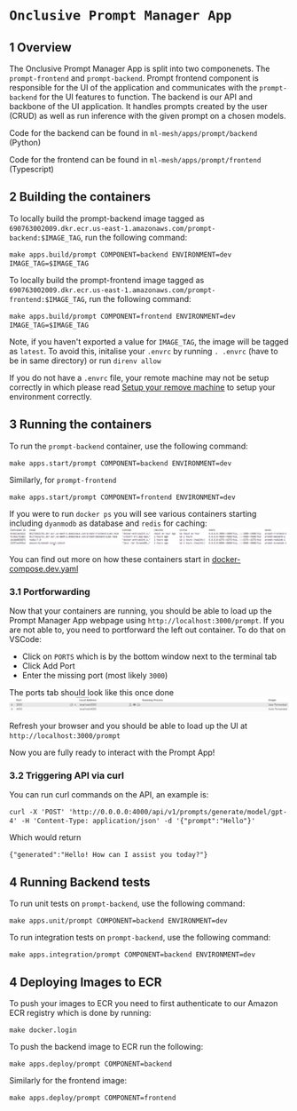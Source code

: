 # `Onclusive Prompt Manager App`

## 1 Overview
The Onclusive Prompt Manager App is split into two componenets. The `prompt-frontend` and `prompt-backend`. Prompt frontend component is responsible for the UI of the application and communicates
with the `prompt-backend` for the UI features to function. The backend is our API and backbone of the UI application. It handles prompts created by the user (CRUD) as well as run inference with the given prompt on a chosen models.

Code for the backend can be found in `ml-mesh/apps/prompt/backend` (Python)

Code for the frontend can be found in `ml-mesh/apps/prompt/frontend` (Typescript)


## 2 Building the containers

To locally build the prompt-backend image tagged as
`690763002009.dkr.ecr.us-east-1.amazonaws.com/prompt-backend:$IMAGE_TAG`, run the following command:

```
make apps.build/prompt COMPONENT=backend ENVIRONMENT=dev IMAGE_TAG=$IMAGE_TAG
```

To locally build the prompt-frontend image tagged as
`690763002009.dkr.ecr.us-east-1.amazonaws.com/prompt-frontend:$IMAGE_TAG`, run the following command:

```
make apps.build/prompt COMPONENT=frontend ENVIRONMENT=dev IMAGE_TAG=$IMAGE_TAG
```

Note, if you haven't exported a value for `IMAGE_TAG`, the image will be tagged as `latest`. To avoid this, initalise your `.envrc` by running `. .envrc` (have to be in same directory) or run `direnv allow`

If you do not have a `.envrc` file, your remote machine may not be setup correctly in which please read [Setup your remove machine](https://onclusive.atlassian.net/wiki/spaces/ML/pages/3274145830/Setup+your+remote+machine) to setup your environment correctly.

## 3 Running the containers

To run the `prompt-backend` container, use the following command:

```
make apps.start/prompt COMPONENT=backend ENVIRONMENT=dev
```

Similarly, for `prompt-frontend`

```
make apps.start/prompt COMPONENT=frontend ENVIRONMENT=dev
```

If you were to run `docker ps` you will see various containers starting including `dyanmodb` as database and `redis` for caching:
![Alt text](images/prompt-app-containers.PNG)

You can find out more on how these containers start in [docker-compose.dev.yaml](https://github.com/AirPR/ml-mesh/blob/chore/add-prompt-readme/apps/prompt/docker-compose.dev.yaml)

### 3.1 Portforwarding
Now that your containers are running, you should be able to load up the Prompt Manager App webpage using `http://localhost:3000/prompt`.
If you are not able to, you need to portforward the left out container. To do that on VSCode:
- Click on `PORTS` which is by the bottom window next to the terminal tab
- Click Add Port
- Enter the missing port (most likely `3000`)

The ports tab should look like this once done
![Alt text](images/prompt-app-port-forward.PNG)

Refresh your browser and you should be able to load up the UI at `http://localhost:3000/prompt`

Now you are fully ready to interact with the Prompt App!

### 3.2 Triggering API via curl

You can run curl commands on the API, an example is:

```
curl -X 'POST' 'http://0.0.0.0:4000/api/v1/prompts/generate/model/gpt-4' -H 'Content-Type: application/json' -d '{"prompt":"Hello"}'
```

Which would return
```
{"generated":"Hello! How can I assist you today?"}
```

## 4 Running Backend tests

To run unit tests on `prompt-backend`, use the following command:

```
make apps.unit/prompt COMPONENT=backend ENVIRONMENT=dev
```

To run integration tests on `prompt-backend`, use the following command:
```
make apps.integration/prompt COMPONENT=backend ENVIRONMENT=dev
```

## 4 Deploying Images to ECR

To push your images to ECR you need to first authenticate to our Amazon ECR registry which is done by running:

```
make docker.login
```

To push the backend image to ECR run the following:

```
make apps.deploy/prompt COMPONENT=backend
```


Similarly for the frontend image:

```
make apps.deploy/prompt COMPONENT=frontend
```
